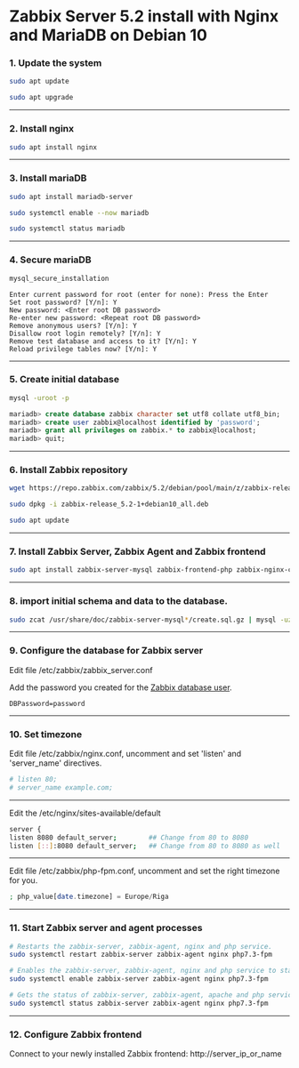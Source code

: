 # Zabbix Server 5.2 install with Nginx and MariaDB on Debian 10

### 1. Update the system

```bash
sudo apt update

sudo apt upgrade
```
------
### 2. Install nginx

```bash
sudo apt install nginx
```
------
### 3. Install mariaDB

```bash
sudo apt install mariadb-server

sudo systemctl enable --now mariadb

sudo systemctl status mariadb
```
------
### 4. Secure mariaDB

```bash
mysql_secure_installation
```

```
Enter current password for root (enter for none): Press the Enter
Set root password? [Y/n]: Y
New password: <Enter root DB password>
Re-enter new password: <Repeat root DB password>
Remove anonymous users? [Y/n]: Y
Disallow root login remotely? [Y/n]: Y
Remove test database and access to it? [Y/n]: Y
Reload privilege tables now? [Y/n]: Y
```
------
### 5. Create initial database

```bash
mysql -uroot -p
```

```sql
mariadb> create database zabbix character set utf8 collate utf8_bin;
mariadb> create user zabbix@localhost identified by 'password';
mariadb> grant all privileges on zabbix.* to zabbix@localhost;
mariadb> quit;
```
------
### 6. Install Zabbix repository

```bash
wget https://repo.zabbix.com/zabbix/5.2/debian/pool/main/z/zabbix-release/zabbix-release_5.2-1+debian10_all.deb

sudo dpkg -i zabbix-release_5.2-1+debian10_all.deb

sudo apt update
```
------
### 7. Install Zabbix Server, Zabbix Agent and Zabbix frontend

```bash
sudo apt install zabbix-server-mysql zabbix-frontend-php zabbix-nginx-conf zabbix-agent
```
------
### 8. import initial schema and data to the database.

```bash
sudo zcat /usr/share/doc/zabbix-server-mysql*/create.sql.gz | mysql -uzabbix -p zabbix
```
------
### 9. Configure the database for Zabbix server

Edit file /etc/zabbix/zabbix_server.conf

Add the password you created for the [Zabbix database user](#5-create-initial-database).

```
DBPassword=password
```
------

### 10. Set timezone

Edit file /etc/zabbix/nginx.conf, uncomment and set 'listen' and 'server_name' directives.

```bash
# listen 80;
# server_name example.com;
```

------

Edit the /etc/nginx/sites-available/default

```bash
server {
listen 8080 default_server;        ## Change from 80 to 8080
listen [::]:8080 default_server;   ## Change from 80 to 8080 as well
```

------

Edit file /etc/zabbix/php-fpm.conf, uncomment and set the right timezone for you.

```php
; php_value[date.timezone] = Europe/Riga
```
-------

### 11. Start Zabbix server and agent processes

```bash
# Restarts the zabbix-server, zabbix-agent, nginx and php service.
sudo systemctl restart zabbix-server zabbix-agent nginx php7.3-fpm

# Enables the zabbix-server, zabbix-agent, nginx and php service to start automatically after a reboot.
sudo systemctl enable zabbix-server zabbix-agent nginx php7.3-fpm

# Gets the status of zabbix-server, zabbix-agent, apache and php service.
sudo systemctl status zabbix-server zabbix-agent nginx php7.3-fpm
```

--------

### 12. Configure Zabbix frontend

Connect to your newly installed Zabbix frontend: http://server_ip_or_name

